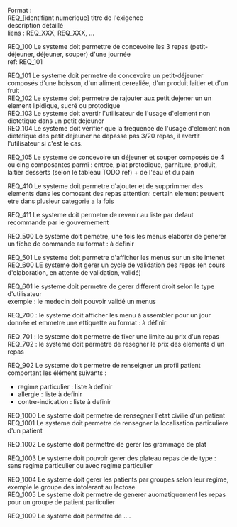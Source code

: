 Format :  
REQ_[identifiant numerique] titre de l'exigence  
	description détaillé  
	liens : REQ_XXX, REQ_XXX, ...


REQ_100 Le systeme doit permettre de concevoire les 3 repas (petit-déjeuner, déjeuner, souper) d'une journée  
	ref: REQ_101

REQ_101 Le systeme doit permetre de concevoire un petit-déjeuner composés d'une boisson, d'un aliment cerealiée, d'un produit laitier et d'un fruit  
REQ_102 Le systeme doit permetre de rajouter aux petit dejener un un element lipidique, sucré ou protodique  
REQ_103 Le systeme doit avertir l'utilisateur de l'usage d'element non dietetique dans un petit dejeuner  
REQ_104 Le systeme doit vérifier que la frequence de l'usage d'element non dietetique des petit dejeuner ne depasse pas 3/20 repas, il avertit l'utilisateur si c'est le cas.

REQ_105 Le systeme de concevoire un déjeuner et souper composés de 4 ou cing composantes parmi : entree, plat protodique, garniture, produit, laitier desserts (selon le tableau TODO ref) + de l'eau et du pain

REQ_410 Le systeme doit permetre d'ajouter et de supprimmer des elements dans les comosant des repas
attention: certain element peuvent etre dans plusieur categorie a la fois

REQ_411 Le systeme doit permetre de revenir au liste par defaut recommande par le gouvernement

REQ_500 Le systeme doit pemetre, une fois les menus elaborer de generer un fiche de commande au format : à definir

REQ_501 Le systeme doit permetre d'afficher les menus sur un site intenet   
REQ_600 LE systeme doit gerer un cycle de validation des repas (en cours d'elaboration, en attente de validation, validé)

REQ_601 le systeme doit permetre de gerer different droit selon le type d'utilisateur  
exemple : le medecin doit pouvoir validé un menus

REQ_700 : le systeme doit afficher les menu à assembler pour un jour donnée et emmetre une ettiquette au format : à définir

REQ_701 : le systeme doit permetre de fixer une limite au prix d'un repas  
REQ_702 : le systeme doit permetre de resegner le prix des elements d'un repas  

REQ_902 Le systeme doit permetre de renseigner un profil patient comportant les élément suivants :  
- regime particulier : liste à definir  
- allergie : liste à definir  
- contre-indication : liste à definir

REQ_1000 Le systeme doit permetre de rensegner l'etat civilie d'un patient  
REQ_1001 Le systeme doit permetre de rensegner la localisation particuliere d'un patient

REQ_1002 Le systeme doit permettre de gerer les grammage de plat

REQ_1003 Le systeme doit pouvoir gerer des plateau repas de de type : sans regime particulier ou avec regime particulier

REQ_1004 Le systeme doit gerer les patients par groupes selon leur regime, exemple le groupe des intolerant au lactose  
REQ_1005 Le systeme doit permetre de generer auomatiquement les repas pour un groupe de patient particulier

REQ_1009 Le systeme doit permetre de ....
